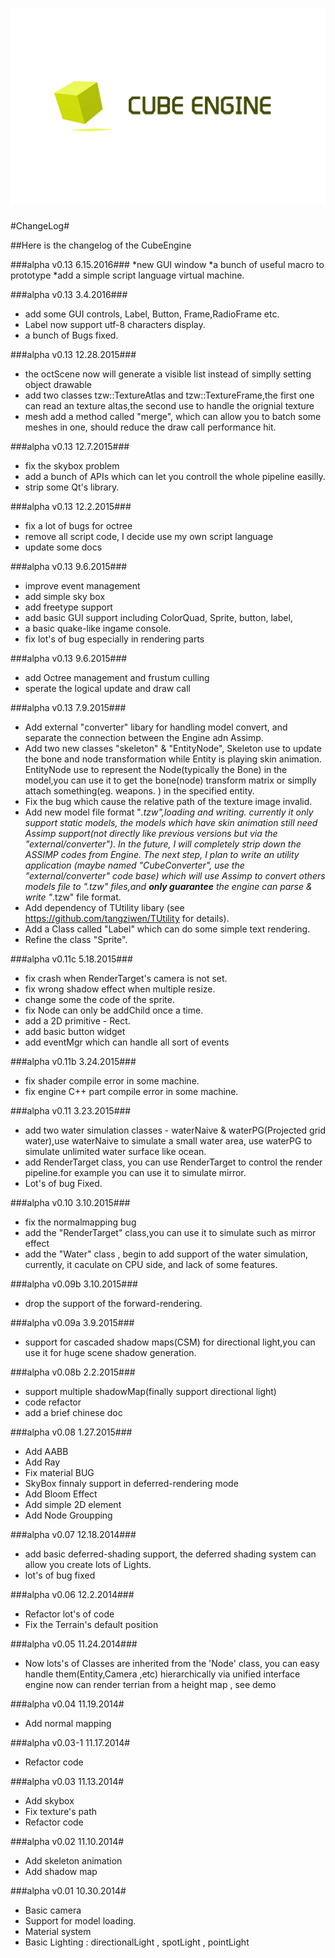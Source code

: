 ![](logo.png)
===================

#ChangeLog#

##Here is the changelog of the CubeEngine

###alpha v0.13 6.15.2016###
*new GUI window
*a bunch of useful macro to prototype
*add a simple script language virtual machine.

###alpha v0.13 3.4.2016###
* add some GUI controls, Label, Button, Frame,RadioFrame etc.
* Label now support utf-8 characters display.
* a bunch of Bugs fixed.

###alpha v0.13 12.28.2015###
* the octScene now will generate a visible list instead of simplly setting object drawable 
* add two classes tzw::TextureAtlas and tzw::TextureFrame,the first one can read an texture altas,the second use to handle the orignial texture
* mesh add a method called "merge", which can allow you to batch some meshes in one, should reduce the draw call performance hit.

###alpha v0.13 12.7.2015###
* fix the skybox problem
* add a bunch of APIs which can let you controll the whole pipeline easilly.
* strip some Qt's library.

###alpha v0.13 12.2.2015###
* fix a lot of bugs for octree
* remove all script code, I decide use my own script language
* update some docs

###alpha v0.13 9.6.2015###
* improve event management
* add simple sky box
* add freetype support 
* add basic GUI support including ColorQuad, Sprite, button, label,
* a basic quake-like ingame console.
* fix lot's of bug especially in rendering parts

###alpha v0.13 9.6.2015###
* add Octree management and frustum culling
* sperate the logical update and draw call

###alpha v0.13 7.9.2015###
* Add external "converter" libary for handling model convert, and separate the connection between the Engine adn Assimp.
* Add two new classes "skeleton" & "EntityNode", Skeleton use to update the bone and node transformation while Entity is playing skin animation. EntityNode use to represent the Node(typically the Bone) in the model,you can use it to get the bone(node) transform matrix or simplly attach something(eg. weapons. ) in the specified entity.
* Fix the bug which cause the relative path of the texture image invalid.
* Add new model file format "*.tzw",loading and writing. currently it only support static models, the models which have skin animation still need Assimp support(not directly like previous versions but via the "external/converter"). In the future, I will completely strip down the ASSIMP codes from Engine. The next step, I plan to write an utility application (maybe named "CubeConverter", use the "external/converter" code base) which will use Assimp to convert others models file to ".tzw" files,and <b>only guarantee</b> the engine can parse & write "*.tzw" file format.
* Add dependency of TUtility libary (see <a href="https://github.com/tangziwen/TUtility">https://github.com/tangziwen/TUtility</a> for details).
* Add a Class called "Label" which can do some simple text rendering.
* Refine the class "Sprite".

###alpha v0.11c 5.18.2015###
* fix crash when RenderTarget's camera is not set.
* fix wrong shadow effect when multiple resize.
* change some the code of the sprite.
* fix Node can only be addChild once a time.
* add a 2D primitive - Rect.
* add basic button widget
* add eventMgr which can handle all sort of events


###alpha v0.11b 3.24.2015###
* fix shader compile error in some machine.
* fix engine C++ part compile error in some machine.

###alpha v0.11 3.23.2015###
* add two water simulation classes - waterNaive & waterPG(Projected grid water),use waterNaive to simulate a small water area, use waterPG to simulate unlimited water surface like ocean.
* add RenderTarget class, you can use RenderTarget to control the render pipeline.for example you can use it to simulate mirror.
* Lot's of bug Fixed.

###alpha v0.10 3.10.2015###
* fix the normalmapping bug
* add the "RenderTarget" class,you can use it to simulate such as mirror effect
* add the "Water" class , begin to add support of the water simulation, currently, it caculate on CPU side,
and lack of some features.

###alpha v0.09b 3.10.2015###
* drop the support of the forward-rendering.

###alpha v0.09a 3.9.2015###
* support for cascaded shadow maps(CSM) for directional light,you can use it for huge scene shadow generation.

###alpha v0.08b 2.2.2015###
* support multiple shadowMap(finally support directional light)
* code refactor
* add a brief chinese doc

###alpha v0.08 1.27.2015###
* Add AABB
* Add Ray
* Fix material BUG
* SkyBox finnaly support in deferred-rendering mode
* Add Bloom Effect
* Add simple 2D element
* Add Node Groupping 

###alpha v0.07 12.18.2014###
* add basic deferred-shading support, the deferred shading system can allow you create lots of Lights.
* lot's of bug fixed

###alpha v0.06 12.2.2014###
* Refactor lot's of code
* Fix the Terrain's default position

###alpha v0.05 11.24.2014###
* Now lots's of Classes are inherited from the 'Node' class, you can easy handle them(Entity,Camera ,etc) hierarchically via unified interface  
engine now can render terrian from a height map , see demo

###alpha v0.04 11.19.2014#
* Add normal mapping

###alpha v0.03-1 11.17.2014#
* Refactor code

###alpha v0.03 11.13.2014#
* Add skybox
* Fix texture's path 
* Refactor code

###alpha v0.02 11.10.2014#
* Add skeleton animation
* Add shadow map

###alpha v0.01 10.30.2014#
* Basic camera
* Support for model loading.
* Material system
* Basic Lighting : directionalLight , spotLight , pointLight